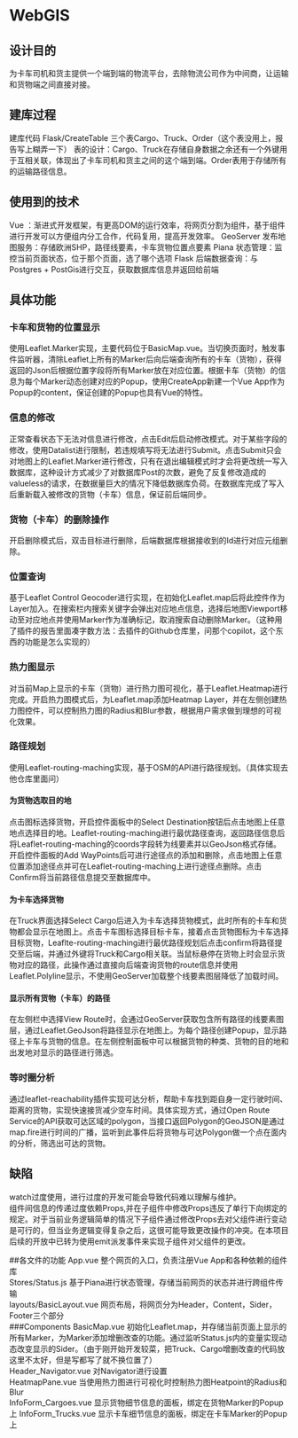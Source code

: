 # WebGIS

## 设计目的
为卡车司机和货主提供一个端到端的物流平台，去除物流公司作为中间商，让运输和货物端之间直接对接。

## 建库过程
建库代码 Flask/CreateTable
三个表Cargo、Truck、Order（这个表没用上，报告写上糊弄一下）
表的设计：Cargo、Truck在存储自身数据之余还有一个外键用于互相关联，体现出了卡车司机和货主之间的这个端到端。Order表用于存储所有的运输路径信息。

## 使用到的技术
Vue ：渐进式开发框架，有更高DOM的运行效率，将网页分割为组件，基于组件进行开发可以方便组内分工合作，代码复用，提高开发效率。
GeoServer 发布地图服务：存储欧洲SHP，路径线要素，卡车货物位置点要素
Piana 状态管理：监控当前页面状态，位于那个页面，选了哪个选项
Flask 后端数据查询：与Postgres + PostGis进行交互，获取数据库信息并返回给前端

## 具体功能
### 卡车和货物的位置显示
使用Leaflet.Marker实现，主要代码位于BasicMap.vue。当切换页面时，触发事件监听器，清除Leaflet上所有的Marker后向后端查询所有的卡车（货物），获得返回的Json后根据位置字段将所有Marker放在对应位置。根据卡车（货物）的信息为每个Marker动态创建对应的Popup，使用CreateApp新建一个Vue App作为Popup的content，保证创建的Popup也具有Vue的特性。
### 信息的修改
正常查看状态下无法对信息进行修改，点击Edit后启动修改模式。对于某些字段的修改，使用Datalist进行限制，若违规填写将无法进行Submit。点击Submit只会对地图上的Leaflet.Marker进行修改，只有在退出编辑模式时才会将更改统一写入数据库，这种设计方式减少了对数据库Post的次数，避免了反复修改造成的valueless的请求，在数据量巨大的情况下降低数据库负荷。在数据库完成了写入后重新载入被修改的货物（卡车）信息，保证前后端同步。
### 货物（卡车）的删除操作
开启删除模式后，双击目标进行删除，后端数据库根据接收到的Id进行对应元组删除。
### 位置查询
基于Leaflet Control Geocoder进行实现，在初始化Leaflet.map后将此控件作为Layer加入。在搜索栏内搜索关键字会弹出对应地点信息，选择后地图Viewport移动至对应地点并使用Marker作为准确标记，取消搜索自动删除Marker。（这种用了插件的报告里面凑字数方法：去插件的Github仓库里，问那个copilot，这个东西的功能是怎么实现的）
### 热力图显示
对当前Map上显示的卡车（货物）进行热力图可视化，基于Leaflet.Heatmap进行完成。开启热力图模式后，为Leaflet.map添加Heatmap Layer，并在左侧创建热力图控件，可以控制热力图的Radius和Blur参数，根据用户需求做到理想的可视化效果。
### 路径规划
使用Leaflet-routing-maching实现，基于OSM的API进行路径规划。（具体实现去他仓库里面问）
#### 为货物选取目的地
点击图标选择货物，开启控件面板中的Select Destination按钮后点击地图上任意地点选择目的地。Leaflet-routing-maching进行最优路径查询，返回路径信息后将Leaflet-routing-maching的coords字段转为线要素并以GeoJson格式存储。开启控件面板的Add WayPoints后可进行途径点的添加和删除，点击地图上任意位置添加途径点并可在Leaflet-routing-maching上进行途径点删除。点击Confirm将当前路径信息提交至数据库中。
#### 为卡车选择货物
在Truck界面选择Select Cargo后进入为卡车选择货物模式，此时所有的卡车和货物都会显示在地图上。点击卡车图标选择目标卡车，接着点击货物图标为卡车选择目标货物，Leaflte-routing-maching进行最优路径规划后点击confirm将路径提交至后端，并通过外键将Truck和Cargo相关联。当鼠标悬停在货物上时会显示货物对应的路径，此操作通过直接向后端查询货物的route信息并使用Leaflet.Polyline显示，不使用GeoServer加载整个线要素图层降低了加载时间。
#### 显示所有货物（卡车）的路径
在左侧栏中选择View Route时，会通过GeoServer获取包含所有路径的线要素图层，通过Leaflet.GeoJson将路径显示在地图上。为每个路径创建Popup，显示路径上卡车与货物的信息。在左侧控制面板中可以根据货物的种类、货物的目的地和出发地对显示的路径进行筛选。
### 等时圈分析
通过leaflet-reachability插件实现可达分析，帮助卡车找到距自身一定行驶时间、距离的货物，实现快速接货减少空车时间。具体实现方式，通过Open Route Service的API获取可达区域的polygon，当接口返回Polygon的GeoJSON是通过map.fire进行时间的广播，监听到此事件后将货物与可达Polygon做一个点在面内的分析，筛选出可达的货物。


## 缺陷
watch过度使用，进行过度的开发可能会导致代码难以理解与维护。  
组件间信息的传递过度依赖Props,并在子组件中修改Props违反了单行下向绑定的规定。对于当前业务逻辑简单的情况下子组件通过修改Props去对父组件进行变动是可行的，但当业务逻辑变得复杂之后，这很可能导致更改操作的冲突。在本项目后续的开放中已转为使用emit派发事件来实现子组件对父组件的更改。

##各文件的功能
App.vue 整个网页的入口，负责注册Vue App和各种依赖的组件库  
Stores/Status.js 基于Piana进行状态管理，存储当前网页的状态并进行跨组件传输  
layouts/BasicLayout.vue 网页布局，将网页分为Header，Content，Sider，Footer三个部分  
###Components
BasicMap.vue 初始化Leaflet.map，并存储当前页面上显示的所有Marker，为Marker添加增删改查的功能。通过监听Status.js内的变量实现动态改变显示的Sider。（由于刚开始开发较菜，把Truck、Cargo增删改查的代码放这里不太好，但是写都写了就不换位置了）   
Header_Navigator.vue 对Navigator进行设置  
HeatmapPane.vue 当使用热力图进行可视化时控制热力图Heatpoint的Radius和Blur  
InfoForm_Cargoes.vue 显示货物细节信息的面板，绑定在货物Marker的Popup上
InfoForm_Trucks.vue 显示卡车细节信息的面板，绑定在卡车Marker的Popup上









